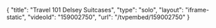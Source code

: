 {
    "title": "Travel 101 Delsey Suitcases",
    "type": "solo",
    "layout": "iframe-static",
    "videoId": "159002750",
    "url": "\/tvpembed\/159002750"
}
